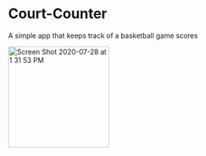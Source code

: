 # Court-Counter
A simple app that keeps track of a basketball game scores

<img width="205" alt="Screen Shot 2020-07-28 at 1 31 53 PM" src="https://user-images.githubusercontent.com/38994167/88665566-b830b500-d0d6-11ea-962d-c405c60350a3.png">

